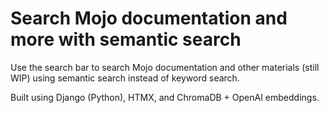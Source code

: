 # Search Mojo documentation and more with semantic search

Use the search bar to search Mojo documentation and other materials (still WIP) using semantic search instead of keyword search.

Built using Django (Python), HTMX, and ChromaDB + OpenAI embeddings.

